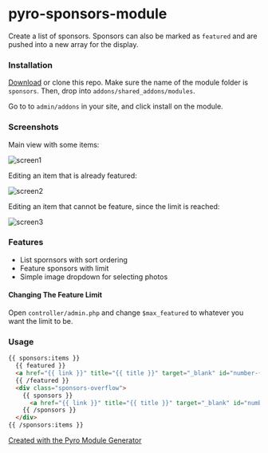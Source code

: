 pyro-sponsors-module
====================

Create a list of sponsors. Sponsors can also be marked as `featured` and are pushed into a new array for the display.

### Installation

[Download](https://github.com/james2doyle/pyro-sponsors-module/archive/master.zip) or clone this repo. Make sure the name of the module folder is `sponsors`. Then, drop into `addons/shared_addons/modules`.

Go to to `admin/addons` in your site, and click install on the module.

### Screenshots

Main view with some items:

![screen1](https://raw.githubusercontent.com/james2doyle/pyro-sponsors-module/master/screen1.png)

Editing an item that is already featured:

![screen2](https://raw.githubusercontent.com/james2doyle/pyro-sponsors-module/master/screen2.png)

Editing an item that cannot be feature, since the limit is reached:

![screen3](https://raw.githubusercontent.com/james2doyle/pyro-sponsors-module/master/screen3.png)

### Features

* List spornsors with sort ordering
* Feature sponsors with limit
* Simple image dropdown for selecting photos

#### Changing The Feature Limit

Open `controller/admin.php` and change `$max_featured` to whatever you want the limit to be.

### Usage

```html
{{ sponsors:items }}
  {{ featured }}
  <a href="{{ link }}" title="{{ title }}" target="_blank" id="number-{{ id }}"><img src="{{ files:image_url id=image }}" width="465" height="106" alt="Redshoe Sponsor {{ title }}"></a>
  {{ /featured }}
  <div class="sponsors-overflow">
    {{ sponsors }}
      <a href="{{ link }}" title="{{ title }}" target="_blank" id="number-{{ id }}"><img src="{{ files:image_url id=image }}" width="125" height="75" alt="Redshoe Sponsor {{ title }}"></a>
    {{ /sponsors }}
  </div>
{{ /sponsors:items }}
```

[Created with the Pyro Module Generator](http://dev.warpaintmedia.ca/pyro-module-generator/)